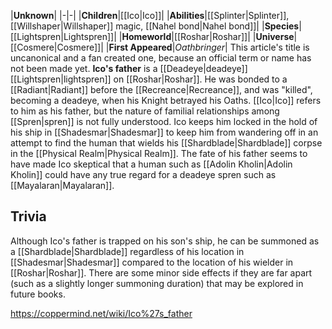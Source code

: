 |**Unknown**|
|-|-|
|**Children**|[[Ico\|Ico]]|
|**Abilities**|[[Splinter\|Splinter]], [[Willshaper\|Willshaper]] magic, [[Nahel bond\|Nahel bond]]|
|**Species**|[[Lightspren\|Lightspren]]|
|**Homeworld**|[[Roshar\|Roshar]]|
|**Universe**|[[Cosmere\|Cosmere]]|
|**First Appeared**|*Oathbringer*|
This article's title is uncanonical and a fan created one, because an official term or name has not been made yet.
**Ico's father** is a [[Deadeye\|deadeye]] [[Lightspren\|lightspren]] on [[Roshar\|Roshar]]. He was bonded to a [[Radiant\|Radiant]] before the [[Recreance\|Recreance]], and was "killed", becoming a deadeye, when his Knight betrayed his Oaths.
[[Ico\|Ico]] refers to him as his father, but the nature of familial relationships among [[Spren\|spren]] is not fully understood. Ico keeps him locked in the hold of his ship in [[Shadesmar\|Shadesmar]] to keep him from wandering off in an attempt to find the human that wields his [[Shardblade\|Shardblade]] corpse in the [[Physical Realm\|Physical Realm]]. The fate of his father seems to have made Ico skeptical that a human such as [[Adolin Kholin\|Adolin Kholin]] could have any true regard for a deadeye spren such as [[Mayalaran\|Mayalaran]].

## Trivia
Although Ico's father is trapped on his son's ship, he can be summoned as a [[Shardblade\|Shardblade]] regardless of his location in [[Shadesmar\|Shadesmar]] compared to the location of his wielder in [[Roshar\|Roshar]]. There are some minor side effects if they are far apart (such as a slightly longer summoning duration) that may be explored in future books.


https://coppermind.net/wiki/Ico%27s_father